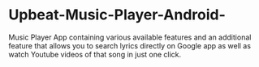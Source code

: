 # Upbeat-Music-Player-Android-
Music Player App containing various available features and an additional feature that allows you to search lyrics directly on Google app as well as watch Youtube videos of that song in just one click. 
